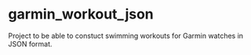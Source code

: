 # garmin_workout_json
Project to be able to constuct swimming workouts for Garmin watches in JSON format.
